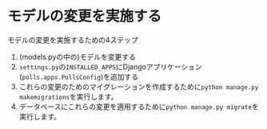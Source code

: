 # モデルの変更を実施する
モデルの変更を実施するための4ステップ

 1. (models.pyの中の)モデルを変更する
 2. `settings.py`の`INSTALLED_APPS`にDjangoアプリケーション(`polls.apps.PollsConfig`)を追加する
 3. これらの変更のためのマイグレーションを作成するために`python manage.py makemigrations`を実行します。
 4. データベースにこれらの変更を適用するために`python manage.py migrate`を実行します。